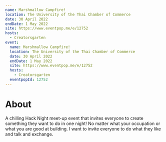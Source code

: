 ```yaml
---
name: Marshmallow Campfire!
location: The University of the Thai Chamber of Commerce
date: 30 April 2022
endDate: 1 May 2022
site: https://www.eventpop.me/e/12752
hosts:
  - Creatorsgarten
event:
  name: Marshmallow Campfire!
  location: The University of the Thai Chamber of Commerce
  date: 30 April 2022
  endDate: 1 May 2022
  site: https://www.eventpop.me/e/12752
  hosts:
    - Creatorsgarten
  eventpopId: 12752
---
```


# About

A chilling Hack Night meet-up event that invites everyone to create something they want to do in one night! No matter what your occupation or what you are good at building. I want to invite everyone to do what they like and talk and exchange.
